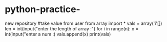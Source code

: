 # python-practice-
new repository 
#take value from user
from array import *
vals = array('i'[])
len = int(input("enter the length of array :")
for i in range(n):
  x = int(input("enter a num  :)
  vals.append(x)
  print(vals)
